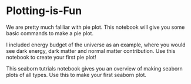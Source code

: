 # Plotting-is-Fun
We are pretty much faliliar with pie plot. This notebook will give you some basic commands to make a pie plot. 

I  included energy budget of the universe as an example, where you would see dark energy, dark matter and normal matter contribution.
Use this notebook to create your first pie plot! 

This seaborn tutrials notebook gives you an overview of making seaborn plots of all types. Use this to make your first seaborn plot.
